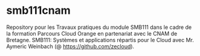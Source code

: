 # smb111cnam
Repository pour les Travaux pratiques du module SMB111 dans le cadre de la formation Parcours Cloud Orange en partenariat avec le CNAM de Bretagne.
SMB111: Systèmes et applications répartis pour le Cloud avec Mr. Aymeric Weinbach (@ https://github.com/zecloud). 
